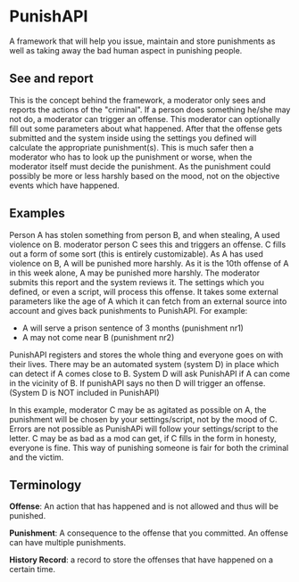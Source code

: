 # PunishAPI
A framework that will help you issue, maintain and store punishments as well as taking away the bad human aspect in punishing people.
## See and report
This is the concept behind the framework, a moderator only sees and reports the actions of the "criminal".
If a person does something he/she may not do, a moderator can trigger an offense. This moderator can optionally fill out some parameters about what happened. 
After that the offense gets submitted and the system inside using the settings you defined will calculate the appropriate punishment(s). 
This is much safer then a moderator who has to look up the punishment or worse, when the moderator itself must decide the punishment. 
As the punishment could possibly be more or less harshly based on the mood, not on the objective events which have happened.

## Examples
Person A has stolen something from person B, and when stealing, A used violence on B. moderator person C sees this and triggers an offense. 
C fills out a form of some sort (this is entirely customizable). As A has used violence on B, A will be punished more harshly. 
As it is the 10th offense of A in this week alone, A may be punished more harshly. The moderator submits this report and the system reviews it. 
The settings which you defined, or even a script, will process this offense. 
It takes some external parameters like the age of A which it can fetch from an external source into account and gives back punishments to PunishAPI. For example: 
-  A will serve a prison sentence of 3 months (punishment nr1)
-  A may not come near B (punishment nr2)

PunishAPI registers and stores the whole thing and everyone goes on with their lives. There may be an automated system (system D) in place which can detect if A comes close to B. 
System D will ask PunishAPI if A can come in the vicinity of B. If punishAPI says no then D will trigger an offense. (System D is NOT included in PunishAPI)

In this example, moderator C may be as agitated as possible on A, the punishment will be chosen by your settings/script, not by the mood of C. 
Errors are not possible as PunishAPi will follow your settings/script to the letter. 
C may be as bad as a mod can get, if C fills in the form in honesty, everyone is fine. This way of punishing someone is fair for both the criminal and the victim.

## Terminology
**Offense**: An action that has happened and is not allowed and thus will be punished.

**Punishment**: A consequence to the offense that you committed. An offense can have multiple punishments.

**History Record**: a record to store the offenses that have happened on a certain time.

